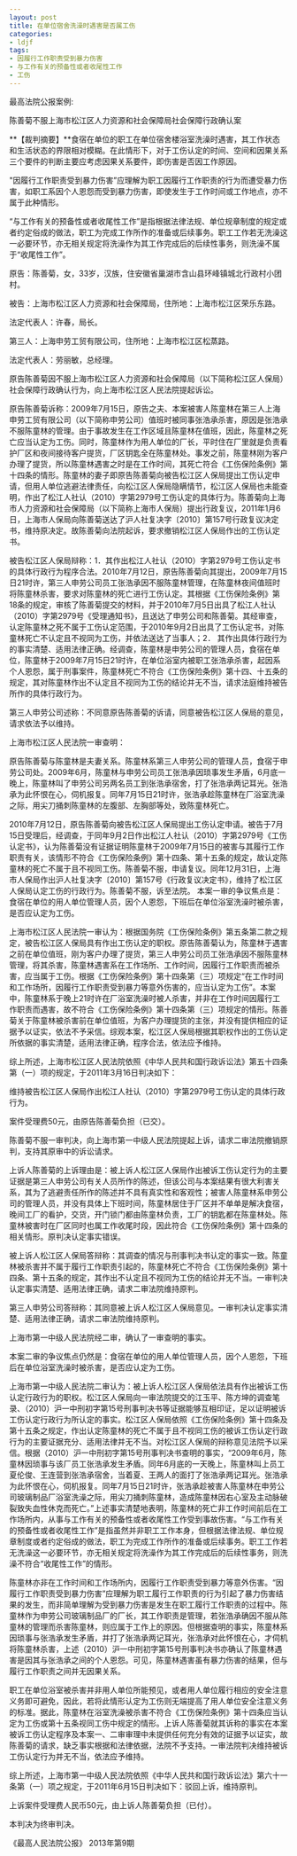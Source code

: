 ```yaml
---
layout: post 
title: 在单位宿舍洗澡时遇害是否属工伤
categories:
- ldjf  
tags:
- 因履行工作职责受到暴力伤害
- 与工作有关的预备性或者收尾性工作
- 工伤
---
```


最高法院公报案例:

陈善菊不服上海市松江区人力资源和社会保障局社会保障行政确认案

**【裁判摘要】**食宿在单位的职工在单位宿舍楼浴室洗澡时遇害，其工作状态和生活状态的界限相对模糊。在此情形下，对于工伤认定的时间、空间和因果关系三个要件的判断主要应考虑因果关系要件，即伤害是否因工作原因。

 "因履行工作职责受到暴力伤害”应理解为职工因履行工作职责的行为而遭受暴力伤害，如职工系因个人恩怨而受到暴力伤害，即使发生于工作时间或工作地点，亦不属于此种情形。

 “与工作有关的预备性或者收尾性工作”是指根据法律法规、单位规章制度的规定或者约定俗成的做法，职工为完成工作所作的准备或后续事务。职工工作若无洗澡这一必要环节，亦无相关规定将洗澡作为其工作完成后的后续性事务，则洗澡不属于“收尾性工作”。

原告：陈善菊，女，33岁，汉族，住安徽省巢湖市含山县环峰镇城北行政村小团村。

被告：上海市松江区人力资源和社会保障局，住所地：上海市松江区荣乐东路。
 
   法定代表人：许春，局长。
 
   第三人：上海申劳工贸有限公司，住所地：上海市松江区松蒸路。
 
   法定代表人：劳丽敏，总经理。

原告陈善菊因不服上海市松江区人力资源和社会保障局（以下简称松江区人保局）社会保障行政确认行为，向上海市松江区人民法院提起诉讼。

原告陈善菊诉称：2009年7月15日，原告之夫、本案被害人陈童林在第三人上海申劳工贸有限公司（以下简称申劳公司）值班时被同事张浩承杀害，原因是张浩承不服陈童林的管理。由于事故发生在工作区域且陈童林在值班，因此，陈童林之死亡应当认定为工伤。同时，陈童林作为用人单位的厂长，平时住在厂里就是负责看护厂区和夜间接待客户提货，厂区钥匙全在陈童林处。事发之前，陈童林刚为客户办理了提货，所以陈童林遇害之时是在工作时间，其死亡符合《工伤保险条例》第十四条的情形。陈童林的妻子即原告陈善菊向被告松江区人保局提出工伤认定申请，但用人单位逃避法律责任，向松江区人保局隐瞒情节，松江区人保局也未能查明，作出了松江人社认（2010）字第2979号工伤认定的具体行为。陈善菊向上海市人力资源和社会保障局（以下简称上海市人保局）提出行政复议，2011年1月6日，上海市人保局向陈善菊送达了沪人社复决字〔2010〕第157号行政复议决定书，维持原决定。故陈善菊向法院起诉，要求撤销松江区人保局作出的工伤认定书。

被告松江区人保局辩称：1．其作出松江人社认（2010）字第2979号工伤认定书的具体行政行为程序合法。2010年7月12日，原告陈善菊向其提出，2009年7月15日21时许，第三人申劳公司员工张浩承因不服陈童林管理，在陈童林夜间值班时将陈童林杀害，要求对陈童林的死亡进行工伤认定。其根据《工伤保险条例》第18条的规定，审核了陈善菊提交的材料，并于2010年7月5日出具了松江人社认（2010）字第2979号《受理通知书》，且送达了申劳公司和陈善菊。其经审查，认定陈童林之死不属于工伤认定范围，于2010年9月2日出具了工伤认定书，对陈童林死亡不认定且不视同为工伤，并依法送达了当事人；2． 其作出具体行政行为的事实清楚、适用法律正确。经调查，陈童林是申劳公司的管理人员，食宿在单位，陈童林于2009年7月15日21时许，在单位浴室内被职工张浩承杀害，起因系个人恩怨，属于刑事案件，陈童林死亡不符合《工伤保险条例》第十四、十五条的规定，其对陈童林作出不认定且不视同为工伤的结论并无不当，请求法庭维持被告所作的具体行政行为。

第三人申劳公司述称：不同意原告陈善菊的诉请，同意被告松江区人保局的意见，请求依法予以维持。

上海市松江区人民法院一审查明：

原告陈善菊与陈童林是夫妻关系。陈童林系第三人申劳公司的管理人员，食宿于申劳公司处。2009年6月，陈童林与申劳公司员工张浩承因琐事发生矛盾，6月底一晚上，陈童林叫了申劳公司另两名员工到张浩承宿舍，打了张浩承两记耳光。张浩承为此怀恨在心，伺机报复。同年7月15日21时许，张浩承趁陈童林在厂浴室洗澡之际，用尖刀捅刺陈童林的左腹部、左胸部等处，致陈童林死亡。

2010年7月12日，原告陈善菊向被告松江区人保局提出工伤认定申请。被告于7月15日受理后，经调查，于同年9月2日作出松江人社认（2010）字第2979号《工伤认定书》，认为陈善菊没有证据证明陈童林于2009年7月15日的被害与其履行工作职责有关，该情形不符合《工伤保险条例》第十四条、第十五条的规定，故认定陈童林的死亡不属于且不视同工伤。陈善菊不服，申请复议。同年12月31日，上海市人保局作出沪人社复决字〔2010〕第157号《行政复议决定书》，维持了松江区人保局认定工伤的行政行为。陈善菊不服，诉至法院。
本案一审的争议焦点是：食宿在单位的用人单位管理人员，因个人恩怨，下班后在单位浴室洗澡时被杀害，是否应认定为工伤。

上海市松江区人民法院一审认为：根据国务院《工伤保险条例》第五条第二款之规定，被告松江区人保局具有作出工伤认定的职权。原告陈善菊认为，陈童林于遇害之前在单位值班，刚为客户办理了提货，第三人申劳公司员工张浩承因不服陈童林管理，将其杀害，陈童林遇害系在工作场所、工作时间，因履行工作职责而被杀害，应当属于工伤。根据《工伤保险条例》第十四条第（三）项规定“在工作时间和工作场所，因履行工作职责受到暴力等意外伤害的，应当认定为工伤”。本案中，陈童林系于晚上21时许在厂浴室洗澡时被人杀害，并非在工作时间因履行工作职责而遇害，故不符合《工伤保险条例》第十四条第（三）项规定的情形。陈善菊关于陈童林被杀害前在单位值班，为客户办理提货的主张，并没有提供相应的证据予以证实，依法不予采信。综观本案，松江区人保局根据其职权作出的工伤认定所依据的事实清楚，适用法律正确，程序合法，依法应予维持。

 综上所述，上海市松江区人民法院依照《中华人民共和国行政诉讼法》第五十四条第（一）项的规定，于2011年3月16日判决如下：

维持被告松江区人保局作出松江人社认（2010）字第2979号工伤认定的具体行政行为。

案件受理费50元，由原告陈善菊负担（已交）。

陈善菊不服一审判决，向上海市第一中级人民法院提起上诉，请求二审法院撤销原判，支持其原审中的诉讼请求。

上诉人陈善菊的上诉理由是：被上诉人松江区人保局作出被诉工伤认定行为的主要证据是第三人申劳公司有关人员所作的陈述，但该公司与本案结果有很大利害关系，其为了逃避责任所作的陈述并不具有真实性和客观性；被害人陈童林系申劳公司的管理人员，并没有具体上下班时间，陈童林居住于厂区并不单单是解决食宿，晚间工厂的看护，交货，开门锁门都由陈童林负责，工厂的钥匙都在陈童林处。陈童林被害时在厂区同时也属工作收尾时段，因此符合《工伤保险条例》第十四条的相关情形。原判决认定事实错误。

 被上诉人松江区人保局答辩称：其调查的情况与刑事判决书认定的事实一致。陈童林被杀害并不属于履行工作职责引起的，陈童林死亡不符合《工伤保险条例》第十四条、第十五条的规定，其作出不认定且不视同为工伤的结论并无不当。一审判决认定事实清楚、适用法律正确，请求二审法院维持原判。

第三人申劳公司答辩称：其同意被上诉人松江区人保局意见。一审判决认定事实清楚、适用法律正确，请求二审法院维持原判。

上海市第一中级人民法院经二审，确认了一审查明的事实。

本案二审的争议焦点仍然是：食宿在单位的用人单位管理人员，因个人恩怨，下班后在单位浴室洗澡时被杀害，是否应认定为工伤。

上海市第一中级人民法院二审认为：被上诉人松江区人保局依法具有作出被诉工伤认定行政行为的职权。松江区人保局向一审法院提交的江玉平、陈方坤的调查笔录、（2010）沪一中刑初字第15号刑事判决书等证据能够互相印证，足以证明被诉工伤认定行政行为所认定的事实。松江区人保局依照《工伤保险条例》第十四条及第十五条之规定，作出认定陈童林的死亡不属于且不视同工伤的被诉工伤认定行政行为的主要证据充分、适用法律并无不当。对松江区人保局的辩称意见法院予以采信。根据（2010）沪一中刑初字第15号刑事判决书查明的事实，“2009年6月，陈童林因琐事与该厂员工张浩承发生矛盾。同年6月底的一天晚上，陈童林叫上员工夏伦俊、王连营到张浩承宿舍，当着夏、王两人的面打了张浩承两记耳光。张浩承为此怀恨在心，伺机报复。同年7月15日21时许，张浩承趁被害人陈童林在申劳公司玻璃制品厂浴室洗澡之际，用尖刀捅刺陈童林，造成陈童林因右心室及主动脉破裂致失血性休克而死亡。”上述事实清楚地表明，陈童林的死亡非工作时间前后在工作场所内，从事与工作有关的预备性或者收尾性工作受到事故伤害。“与工作有关的预备性或者收尾性工作”是指虽然并非职工工作本身，但根据法律法规、单位规章制度或者约定俗成的做法，职工为完成工作所作的准备或后续事务。职工工作若无洗澡这一必要环节，亦无相关规定将洗澡作为其工作完成后的后续性事务，则洗澡不符合“收尾性工作”的情形。

 陈童林亦非在工作时间和工作场所内，因履行工作职责受到暴力等意外伤害。“因履行工作职责受到暴力伤害”应理解为职工履行工作职责的行为引起了暴力伤害结果的发生，而非简单理解为受到暴力伤害是发生在职工履行工作职责的过程中。陈童林作为申劳公司玻璃制品厂的厂长，其工作职责是管理，若张浩承确因不服从陈童林的管理而杀害陈童林，则应属于工作上的原因。但根据查明的事实，陈童林系因琐事与张浩承发生矛盾，并打了张浩承两记耳光，张浩承对此怀恨在心，才伺机将陈童林杀害，上述（2010）沪一中刑初字第15号刑事判决书亦确认了陈童林遇害是因其与张浩承之间的个人恩怨。可见，陈童林遇害虽有暴力伤害的结果，但与履行工作职责之间并无因果关系。

 职工在单位浴室被杀害并非用人单位所能预见，或者用人单位履行相应的安全注意义务即可避免，因此，若将此情形认定为工伤则无端提高了用人单位安全注意义务的标准。据此，陈童林在浴室洗澡被杀害不符合《工伤保险条例》第十四条应当认定为工伤或第十五条视同工伤中规定的情形。上诉人陈善菊就其诉称的事实在本案被诉工伤认定程序及本案一、二审审理中未提供任何充分有效的证据予以证实，故陈善菊的请求，缺乏事实根据和法律依据，法院不予支持。一审法院判决维持被诉工伤认定行为并无不当，依法应予维持。

综上所述，上海市第一中级人民法院依照《中华人民共和国行政诉讼法》第六十一条第（一）项之规定，于2011年6月15日判决如下：驳回上诉，维持原判。

 上诉案件受理费人民币50元，由上诉人陈善菊负担（已付）。
   
本判决为终审判决。

 《最高人民法院公报》 2013年第9期

